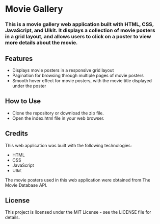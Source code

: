 # Movie Gallery
### This is a movie gallery web application built with HTML, CSS, JavaScript, and UIkit. It displays a collection of movie posters in a grid layout, and allows users to click on a poster to view more details about the movie.

## Features
* Displays movie posters in a responsive grid layout
* Pagination for browsing through multiple pages of movie posters
* Smooth hover effect for movie posters, with the movie title displayed under the poster

## How to Use
* Clone the repository or download the zip file.
* Open the index.html file in your web browser.

## Credits
This web application was built with the following technologies:
* HTML
* CSS
* JavaScript
* UIkit


The movie posters used in this web application were obtained from The Movie Database API.

## License
This project is licensed under the MIT License - see the LICENSE file for details.